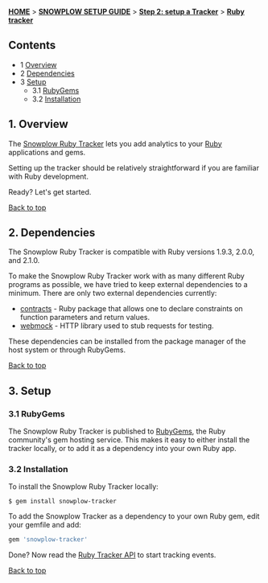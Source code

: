 <a name="top" />

[**HOME**](Home) > [**SNOWPLOW SETUP GUIDE**](Setting-up-Snowplow) > [**Step 2: setup a Tracker**](Setting-up-a-Tracker) > [**Ruby tracker**](Ruby-tracker-setup)

## Contents

- 1 [Overview](#overview)  
- 2 [Dependencies](#dependencies)
- 3 [Setup](#setup)
  - 3.1 [RubyGems](#rubygems)
  - 3.2 [Installation](#installation)

<a name="overview" />

## 1. Overview

The [Snowplow Ruby Tracker](https://github.com/snowplow/snowplow-ruby-tracker) lets you add analytics to your [Ruby][ruby] applications and gems.

Setting up the tracker should be relatively straightforward if you are familiar with Ruby development.

Ready? Let's get started.

[Back to top](#top)

<a name="dependencies" />

## 2. Dependencies

The Snowplow Ruby Tracker is compatible with Ruby versions 1.9.3, 2.0.0, and 2.1.0.

To make the Snowplow Ruby Tracker work with as many different Ruby programs as possible, we have tried to keep external dependencies to a minimum. There are only two external dependencies currently:

* [contracts][contracts] - Ruby package that allows one to declare constraints on function parameters and return values.
* [webmock][webmock] - HTTP library used to stub requests for testing.

These dependencies can be installed from the package manager of the host system or through RubyGems.

[Back to top](#top)

<a name="setup" />

## 3. Setup

<a name="rubygems" />

### 3.1 RubyGems

The Snowplow Ruby Tracker is published to [RubyGems][rubygems], the Ruby community's gem hosting service. 
This makes it easy to either install the tracker locally, or to add it as a dependency into your own Ruby app.

<a name="installation" />

### 3.2 Installation

To install the Snowplow Ruby Tracker locally:

    $ gem install snowplow-tracker

To add the Snowplow Tracker as a dependency to your own Ruby gem, edit your gemfile and add:

```ruby
gem 'snowplow-tracker'
```

Done? Now read the [Ruby Tracker API](Ruby-Tracker) to start tracking events.

[Back to top](#top)

[ruby]: https://www.ruby-lang.org/en/
[contracts]: http://rubygems.org/gems/contracts
[webmock]: https://rubygems.org/gems/webmock
[rubygems]: http://rubygems.org/
